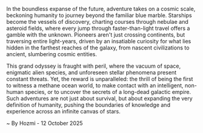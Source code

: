 
In the boundless expanse of the future, adventure takes on a cosmic scale, beckoning humanity to journey beyond the familiar blue marble. Starships become the vessels of discovery, charting courses through nebulae and asteroid fields, where every jump through faster-than-light travel offers a gamble with the unknown. Pioneers aren't just crossing continents, but traversing entire light-years, driven by an insatiable curiosity for what lies hidden in the farthest reaches of the galaxy, from nascent civilizations to ancient, slumbering cosmic entities.

This grand odyssey is fraught with peril, where the vacuum of space, enigmatic alien species, and unforeseen stellar phenomena present constant threats. Yet, the reward is unparalleled: the thrill of being the first to witness a methane ocean world, to make contact with an intelligent, non-human species, or to uncover the secrets of a long-dead galactic empire. Such adventures are not just about survival, but about expanding the very definition of humanity, pushing the boundaries of knowledge and experience across an infinite canvas of stars.

~ By Hozmi - 12 October 2025
